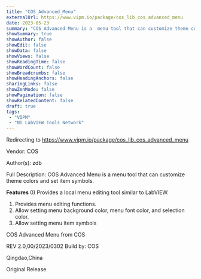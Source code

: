 ```yaml
---
title: "COS_Advanced_Menu"
externalUrl: https://www.vipm.io/package/cos_lib_cos_advanced_menu
date: 2023-05-23
summary: "COS Advanced Menu is a  menu tool that can customize theme colors and set item symbols."
showSummary: true
showAuthor: false
showEdit: false
showData: false
showViews: false
showReadingTime: false
showWordCount: false
showBreadcrumbs: false
showHeadingAnchors: false
sharingLinks: false
showZenMode: false
showPagination: false
showRelatedContent: false
draft: true
tags:
 - "VIPM"
 - "NI LabVIEW Tools Network"
---
```


Redirecting to https://www.vipm.io/package/cos_lib_cos_advanced_menu

Vendor: COS

Author(s): zdb
 
Full Description:
COS Advanced Menu is a  menu tool that can customize theme colors and set item symbols.

**Features**
0) Provides a local menu editing tool similar to LabVIEW.
1) Provides menu editing functions.
2) Allow setting menu background color, menu font color, and selection color.
4) Allow setting menu item symbols

COS Advanced Menu  from COS





REV 2.0,00/2023/0302
Build by: COS

Qingdao,China

Original Release